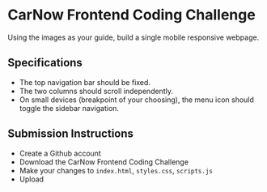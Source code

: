 # CarNow Frontend Coding Challenge
Using the images as your guide, build a single mobile responsive webpage. 

## Specifications
- The top navigation bar should be fixed.
- The two columns should scroll independently.
- On small devices (breakpoint of your choosing), the menu icon should toggle the sidebar navigation.

## Submission Instructions
- Create a Github account
- Download the CarNow Frontend Coding Challenge
- Make your changes to `index.html`, `styles.css`, `scripts.js`
- Upload 